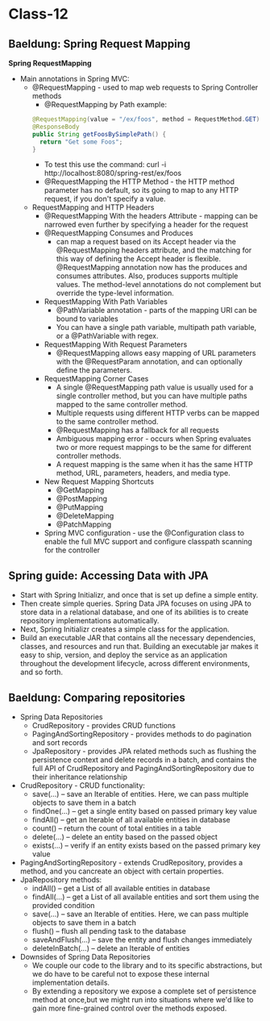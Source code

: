 # Class-12
## Baeldung: Spring Request Mapping
**Spring RequestMapping**
* Main annotations in Spring MVC: 
  - @RequestMapping - used to map web requests to Spring Controller methods
    * @RequestMapping by Path example: 
    ```java
    @RequestMapping(value = "/ex/foos", method = RequestMethod.GET)
    @ResponseBody
    public String getFoosBySimplePath() {
      return "Get some Foos";
    }
    ```
      - To test this use the command: curl -i http://localhost:8080/spring-rest/ex/foos
    * @RequestMapping the HTTP Method - the HTTP method parameter has no default, so its going to map to any HTTP request, if you don't specify a value.
  - RequestMapping and HTTP Headers
    *  @RequestMapping With the headers Attribute - mapping can be narrowed even further by specifying a header for the request
    * @RequestMapping Consumes and Produces 
      - can map a request based on its Accept header via the @RequestMapping headers attribute, and the matching for this way of defining the Accept header is flexible.  @RequestMapping annotation now has the produces and consumes attributes. Also, produces supports multiple values. The method-level annotations do not complement but override the type-level information.
    * RequestMapping With Path Variables
      - @PathVariable annotation - parts of the mapping URI can be bound to variables
      - You can have a single path variable, multipath path variable, or a @PathVariable with regex.
    * RequestMapping With Request Parameters
      - @RequestMapping allows easy mapping of URL parameters with the @RequestParam annotation, and can optionally define the parameters.
    * RequestMapping Corner Cases
      - A single @RequestMapping path value is usually used for a single controller method, but you can have multiple paths mapped to the same controller method.
      - Multiple requests using different HTTP verbs can be mapped to the same controller method.
      - @RequestMapping has a fallback for all requests
      - Ambiguous mapping error - occurs when Spring evaluates two or more request mappings to be the same for different controller methods. 
      - A request mapping is the same when it has the same HTTP method, URL, parameters, headers, and media type.
    * New Request Mapping Shortcuts
      - @GetMapping
      - @PostMapping
      - @PutMapping
      - @DeleteMapping
      - @PatchMapping
    * Spring MVC configuration - use the @Configuration class to enable the full MVC support and configure classpath scanning for the controller

## Spring guide: Accessing Data with JPA
  * Start with Spring Initializr, and once that is set up define a simple entity.
  * Then create simple queries. Spring Data JPA focuses on using JPA to store data in a relational database, and one of its abilities is to create repository implementations automatically. 
  * Next, Spring Initializr creates a simple class for the application.
  * Build an executable JAR that contains all the necessary dependencies, classes, and resources and run that. Building an executable jar makes it easy to ship, version, and deploy the service as an application throughout the development lifecycle, across different environments, and so forth.

## Baeldung: Comparing repositories
* Spring Data Repositories
  - CrudRepository - provides CRUD functions
  - PagingAndSortingRepository - provides methods to do pagination and sort records
  - JpaRepository - provides JPA related methods such as flushing the persistence context and delete records in a batch, and contains the full API of CrudRepository and PagingAndSortingRepository due to their inheritance relationship
* CrudRepository -  CRUD functionality:
  - save(…) – save an Iterable of entities. Here, we can pass multiple objects to save them in a batch
  - findOne(…) – get a single entity based on passed primary key value
  - findAll() – get an Iterable of all available entities in database
  - count() – return the count of total entities in a table
  - delete(…) – delete an entity based on the passed object
  - exists(…) – verify if an entity exists based on the passed primary key value
* PagingAndSortingRepository - extends CrudRepository, provides a method, and you cancreate an object with certain properties.
* JpaRepository methods:
  - indAll() – get a List of all available entities in database
  - findAll(…) – get a List of all available entities and sort them using the provided condition
  - save(…) – save an Iterable of entities. Here, we can pass multiple objects to save them in a batch
  - flush() – flush all pending task to the database
  - saveAndFlush(…) – save the entity and flush changes immediately
  - deleteInBatch(…) – delete an Iterable of entities
* Downsides of Spring Data Repositories
  - We couple our code to the library and to its specific abstractions, but we do have to be careful not to expose these internal implementation details.
  - By extending a repository we expose a complete set of persistence method at once,but we might run into situations where we'd like to gain more fine-grained control over the methods exposed.